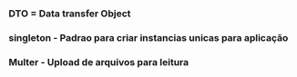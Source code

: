 ### DTO = Data transfer Object

### singleton - Padrao para criar instancias unicas para aplicação

### Multer - Upload de arquivos para leitura 